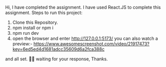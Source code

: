 Hi, I have completed the assignment. I have used React.JS to complete this assignment.
Steps to run this project:
1. Clone this Repository.
2. npm install or npm i
3. npm run dev
4. open the browser and enter http://127.0.0.1:5173/
you can also watch a preview:- https://www.awesomescreenshot.com/video/21917473?key=6ed5ed4d1681adcc35609d6a2fca388c

and all set. 👍🏻
waiting for your response, Thanks.

